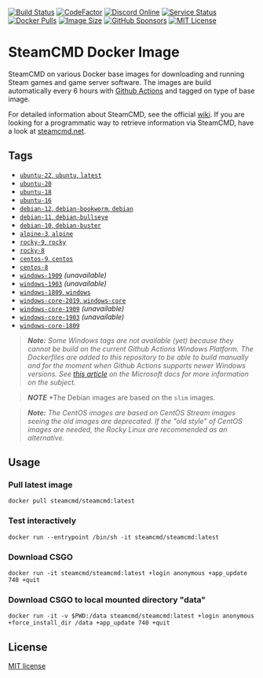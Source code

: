 [![Build Status](https://github.com/steamcmd/docker/actions/workflows/build.yml/badge.svg)](https://github.com/steamcmd/docker/actions)
[![CodeFactor](https://www.codefactor.io/repository/github/steamcmd/docker/badge)](https://www.codefactor.io/repository/github/steamcmd/docker)
[![Discord Online](https://img.shields.io/discord/928592378711912488.svg)](https://discord.steamcmd.net)
[![Service Status](https://img.shields.io/static/v1?label=service&message=status&color=blue)](https://status.steamcmd.net)
[![Docker Pulls](https://img.shields.io/docker/pulls/steamcmd/steamcmd.svg)](https://hub.docker.com/r/steamcmd/steamcmd)
[![Image Size](https://img.shields.io/docker/image-size/steamcmd/steamcmd/latest.svg)](https://hub.docker.com/r/steamcmd/steamcmd)
[![GitHub Sponsors](https://img.shields.io/github/sponsors/steamcmd)](https://github.com/sponsors/steamcmd)
[![MIT License](https://img.shields.io/badge/license-MIT-blue.svg)](LICENSE)

# SteamCMD Docker Image

SteamCMD on various Docker base images for downloading and running Steam games
and game server software. The images are build automatically every 6 hours with
[Github Actions](https://github.com/steamcmd/docker/actions) and tagged on type
of base image.

For detailed information about SteamCMD,
see the official [wiki](https://developer.valvesoftware.com/wiki/SteamCMD).
If you are looking for a programmatic way to retrieve information via SteamCMD,
have a look at [steamcmd.net](https://www.steamcmd.net).

## Tags

*   [`ubuntu-22`, `ubuntu`, `latest`](dockerfiles/ubuntu-22/Dockerfile)
*   [`ubuntu-20`](dockerfiles/ubuntu-20/Dockerfile)
*   [`ubuntu-18`](dockerfiles/ubuntu-18/Dockerfile)
*   [`ubuntu-16`](dockerfiles/ubuntu-16/Dockerfile)
*   [`debian-12`, `debian-bookworm`, `debian`](dockerfiles/debian-12/Dockerfile)
*   [`debian-11`, `debian-bullseye`](dockerfiles/debian-11/Dockerfile)
*   [`debian-10`, `debian-buster`](dockerfiles/debian-10/Dockerfile)
*   [`alpine-3`, `alpine`](dockerfiles/alpine-3/Dockerfile)
*   [`rocky-9`, `rocky`](dockerfiles/rocky-9/Dockerfile)
*   [`rocky-8`](dockerfiles/rocky-8/Dockerfile)
*   [`centos-9`, `centos`](dockerfiles/centos-9/Dockerfile)
*   [`centos-8`](dockerfiles/centos-8/Dockerfile)
*   [`windows-1909`](dockerfiles/windows-1909/Dockerfile) *(unavailable)*
*   [`windows-1903`](dockerfiles/windows-1903/Dockerfile) *(unavailable)*
*   [`windows-1809`, `windows`](dockerfiles/windows-1809/Dockerfile)
*   [`windows-core-2019`, `windows-core`](dockerfiles/windows-core-2019/Dockerfile)
*   [`windows-core-1909`](dockerfiles/windows-core-1909/Dockerfile) *(unavailable)*
*   [`windows-core-1903`](dockerfiles/windows-core-1903/Dockerfile) *(unavailable)*
*   [`windows-core-1809`](dockerfiles/windows-core-1809/Dockerfile)

> ***Note:***
> *Some Windows tags are not available (yet) because they cannot be*
> *build on the current Github Actions Windows Platform. The Dockerfiles are*
> *added to this repository to be able to build manually and for the moment when*
> *Github Actions supports newer Windows versions. See*
> *[this article](https://docs.microsoft.com/en-us/virtualization/windowscontainers/deploy-containers/version-compatibility)*
> *on the Microsoft docs for more information on the subject.*

> ***NOTE***
> *The Debian images are based on the `slim` images.

> ***Note:***
> *The CentOS images are based on CentOS Stream images seeing the old images are*
> *deprecated. If the "old style" of CentOS images are needed, the Rocky Linux*
> *are recommended as an alternative.*

## Usage

### Pull latest image
```shell
docker pull steamcmd/steamcmd:latest
```
### Test interactively
```shell
docker run --entrypoint /bin/sh -it steamcmd/steamcmd:latest
```
### Download CSGO
```shell
docker run -it steamcmd/steamcmd:latest +login anonymous +app_update 740 +quit
```
### Download CSGO to local mounted directory "data"
```shell
docker run -it -v $PWD:/data steamcmd/steamcmd:latest +login anonymous +force_install_dir /data +app_update 740 +quit
```

## License

[MIT license](LICENSE)
